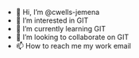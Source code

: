 - 👋 Hi, I’m @cwells-jemena
- 👀 I’m interested in GIT
- 🌱 I’m currently learning GIT
- 💞️ I’m looking to collaborate on GIT
- 📫 How to reach me my work email

<!---
cwells-jemena/cwells-jemena is a ✨ special ✨ repository because its `README.md` (this file) appears on your GitHub profile.
You can click the Preview link to take a look at your changes.
--->
